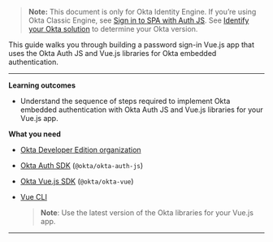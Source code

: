 > **Note:** This document is only for Okta Identity Engine. If you’re using Okta Classic Engine, see [Sign in to SPA with Auth JS]( /docs/guides/archive-sign-in-to-spa-authjs/vue/main). See [Identify your Okta solution](https://help.okta.com/oie/en-us/Content/Topics/identity-engine/oie-verify-version.htm) to determine your Okta version.

This guide walks you through building a password sign-in Vue.js app that uses the Okta Auth JS and Vue.js libraries for Okta embedded authentication.

---

**Learning outcomes**

* Understand the sequence of steps required to implement Okta embedded authentication with Okta Auth JS and Vue.js libraries for your Vue.js app.

**What you need**

* [Okta Developer Edition organization](https://developer.okta.com/signup/oie-preview.html)
* [Okta Auth SDK](https://github.com/okta/okta-auth-js) (`@okta/okta-auth-js`)
* [Okta Vue.js SDK](https://github.com/okta/okta-vue) (`@okta/okta-vue`)
* [Vue CLI](https://cli.vuejs.org/guide/installation.html)

    > **Note**: Use the latest version of the Okta libraries for your Vue.js app. <!--This guide was written for `@okta/okta-vue@5.1.1` and `@okta/okta-auth-js@6`. -->

---
